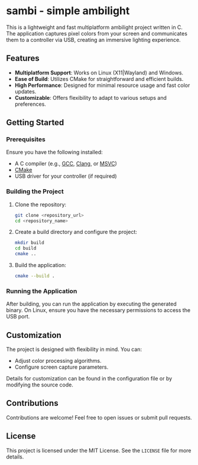 # sambi - simple ambilight

This is a lightweight and fast multiplatform ambilight project written in C. The application captures pixel colors from your screen and communicates them to a controller via USB, creating an immersive lighting experience.

## Features

- **Multiplatform Support**: Works on Linux (X11|Wayland) and Windows.
- **Ease of Build**: Utilizes CMake for straightforward and efficient builds.
- **High Performance**: Designed for minimal resource usage and fast color updates.
- **Customizable**: Offers flexibility to adapt to various setups and preferences.

## Getting Started

### Prerequisites

Ensure you have the following installed:
- A C compiler (e.g., [GCC](https://gcc.gnu.org/), [Clang](https://clang.llvm.org/), or [MSVC](https://visualstudio.microsoft.com/vs/features/cplusplus/))
- [CMake](https://cmake.org/)
- USB driver for your controller (if required)

### Building the Project

1. Clone the repository:
   ```sh
   git clone <repository_url>
   cd <repository_name>
   ```

2. Create a build directory and configure the project:
   ```sh
   mkdir build
   cd build
   cmake ..
   ```

3. Build the application:
   ```sh
   cmake --build .
   ```

### Running the Application

After building, you can run the application by executing the generated binary. On Linux, ensure you have the necessary permissions to access the USB port.

## Customization

The project is designed with flexibility in mind. You can:
- Adjust color processing algorithms.
- Configure screen capture parameters.

Details for customization can be found in the configuration file or by modifying the source code.

## Contributions

Contributions are welcome! Feel free to open issues or submit pull requests.

## License

This project is licensed under the MIT License. See the `LICENSE` file for more details.